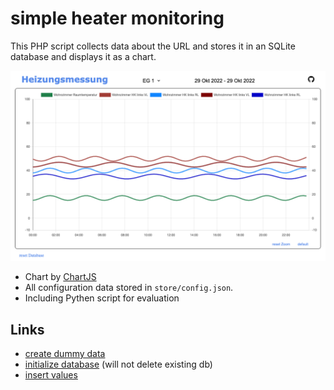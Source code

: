 # simple heater monitoring

This PHP script collects data about the URL and stores it in an SQLite database and displays it as a chart.   

![screenshot](css/screenshot.png)

- Chart by [ChartJS](https://www.chartjs.org/)
- All configuration data stored in `store/config.json`.
- Including Pythen script for evaluation


## Links

- [create dummy data](http://localhost:9090/store/assets/dummy.php)
- [initialize database](http://localhost:9090/store/?initDB) (will not delete existing db)
- [insert values](localhost:9090/store/?ESP=EG_1&WZ_TR=10&WZ_HK1_VL=29&WZ_HK1_RL=40)


